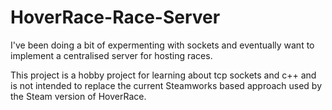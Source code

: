 # HoverRace-Race-Server

I've been doing a bit of expermenting with sockets and eventually want to implement a centralised server for hosting races.

This project is a hobby project for learning about tcp sockets and c++ and is not intended to replace the current Steamworks based approach used by the Steam version of HoverRace. 
